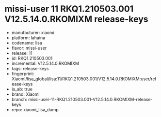 # missi-user 11 RKQ1.210503.001 V12.5.14.0.RKOMIXM release-keys
- manufacturer: xiaomi
- platform: lahaina
- codename: lisa
- flavor: missi-user
- release: 11
- id: RKQ1.210503.001
- incremental: V12.5.14.0.RKOMIXM
- tags: release-keys
- fingerprint: Xiaomi/lisa_global/lisa:11/RKQ1.210503.001/V12.5.14.0.RKOMIXM:user/release-keys
- is_ab: true
- brand: Xiaomi
- branch: missi-user-11-RKQ1.210503.001-V12.5.14.0.RKOMIXM-release-keys
- repo: xiaomi_lisa_dump
